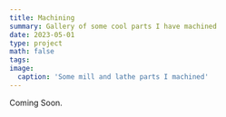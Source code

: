 ```yaml
---
title: Machining
summary: Gallery of some cool parts I have machined
date: 2023-05-01
type: project
math: false
tags:
image:
  caption: 'Some mill and lathe parts I machined'
---
```


Coming Soon.